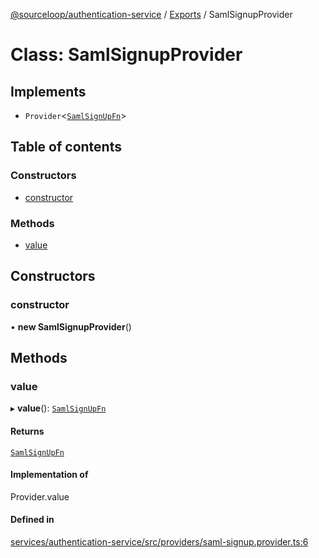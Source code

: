 [@sourceloop/authentication-service](../README.md) / [Exports](../modules.md) / SamlSignupProvider

# Class: SamlSignupProvider

## Implements

- `Provider`<[`SamlSignUpFn`](../interfaces/SamlSignUpFn.md)\>

## Table of contents

### Constructors

- [constructor](SamlSignupProvider.md#constructor)

### Methods

- [value](SamlSignupProvider.md#value)

## Constructors

### constructor

• **new SamlSignupProvider**()

## Methods

### value

▸ **value**(): [`SamlSignUpFn`](../interfaces/SamlSignUpFn.md)

#### Returns

[`SamlSignUpFn`](../interfaces/SamlSignUpFn.md)

#### Implementation of

Provider.value

#### Defined in

[services/authentication-service/src/providers/saml-signup.provider.ts:6](https://github.com/codeweb05/repo1/blob/ea19add/services/authentication-service/src/providers/saml-signup.provider.ts#L6)
